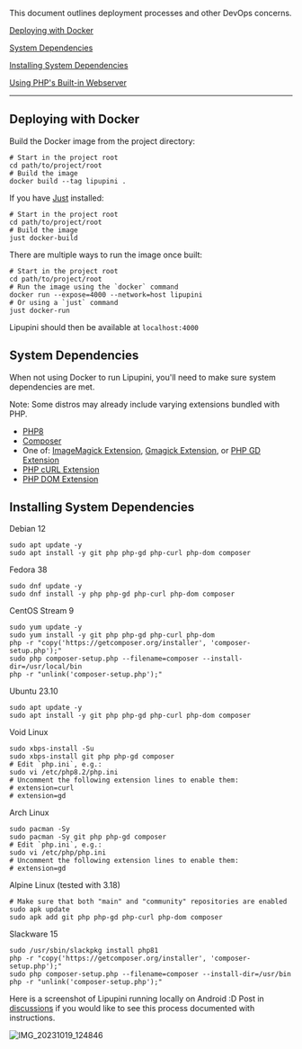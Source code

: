 This document outlines deployment processes and other DevOps concerns.

[Deploying with Docker](#deploying-with-docker)

[System Dependencies](#system-dependencies)

[Installing System Dependencies](#installing-system-dependencies)

[Using PHP's Built-in Webserver](README.md#lipupini-development-server)

---

## Deploying with Docker

Build the Docker image from the project directory:

```shell
# Start in the project root
cd path/to/project/root
# Build the image
docker build --tag lipupini .
```

If you have [Just](https://github.com/casey/just/) installed:

```shell
# Start in the project root
cd path/to/project/root
# Build the image
just docker-build
```

There are multiple ways to run the image once built:

```shell
# Start in the project root
cd path/to/project/root
# Run the image using the `docker` command
docker run --expose=4000 --network=host lipupini
# Or using a `just` command
just docker-run
```

Lipupini should then be available at `localhost:4000`

## System Dependencies

When not using Docker to run Lipupini, you'll need to make sure system dependencies are met.

Note: Some distros may already include varying extensions bundled with PHP.

- [PHP8](https://www.php.net/manual/en/install.php)
- [Composer](https://getcomposer.org/)
- One of: [ImageMagick Extension](https://www.php.net/manual/en/book.imagick.php), [Gmagick Extension](https://www.php.net/manual/en/book.gmagick.php), or [PHP GD Extension](https://www.php.net/manual/en/book.image.php)
- [PHP cURL Extension](https://www.php.net/manual/en/book.curl.php)
- [PHP DOM Extension](https://www.php.net/manual/en/book.dom.php)

## Installing System Dependencies

Debian 12

```shell
sudo apt update -y
sudo apt install -y git php php-gd php-curl php-dom composer
```

Fedora 38

```shell
sudo dnf update -y
sudo dnf install -y php php-gd php-curl php-dom composer
```

CentOS Stream 9

```shell
sudo yum update -y
sudo yum install -y git php php-gd php-curl php-dom
php -r "copy('https://getcomposer.org/installer', 'composer-setup.php');"
sudo php composer-setup.php --filename=composer --install-dir=/usr/local/bin
php -r "unlink('composer-setup.php');"
```

Ubuntu 23.10

```shell
sudo apt update -y
sudo apt install -y git php php-gd php-curl php-dom composer
```

Void Linux

```shell
sudo xbps-install -Su
sudo xbps-install git php php-gd composer
# Edit `php.ini`, e.g.:
sudo vi /etc/php8.2/php.ini
# Uncomment the following extension lines to enable them:
# extension=curl
# extension=gd
```

Arch Linux

```shell
sudo pacman -Sy
sudo pacman -Sy git php php-gd composer
# Edit `php.ini`, e.g.:
sudo vi /etc/php/php.ini
# Uncomment the following extension lines to enable them:
# extension=gd
```

Alpine Linux (tested with 3.18)

```shell
# Make sure that both "main" and "community" repositories are enabled
sudo apk update
sudo apk add git php php-gd php-curl php-dom composer
```

Slackware 15

```shell
sudo /usr/sbin/slackpkg install php81
php -r "copy('https://getcomposer.org/installer', 'composer-setup.php');"
sudo php composer-setup.php --filename=composer --install-dir=/usr/bin
php -r "unlink('composer-setup.php');"
```

Here is a screenshot of Lipupini running locally on Android :D Post in [discussions](https://github.com/lipupini/lipupini/issues) if you would like to see this process documented with instructions.

![IMG_20231019_124846](https://github.com/lipupini/lipupini/assets/108841276/60785bb6-9caf-424a-8abe-735684657deb)
